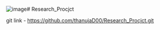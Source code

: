 ![image](https://github.com/user-attachments/assets/38f426e3-421c-4659-9a20-4f0b1428e14f)# Research_Procjct

git link - https://github.com/thanujaD00/Research_Procjct.git
